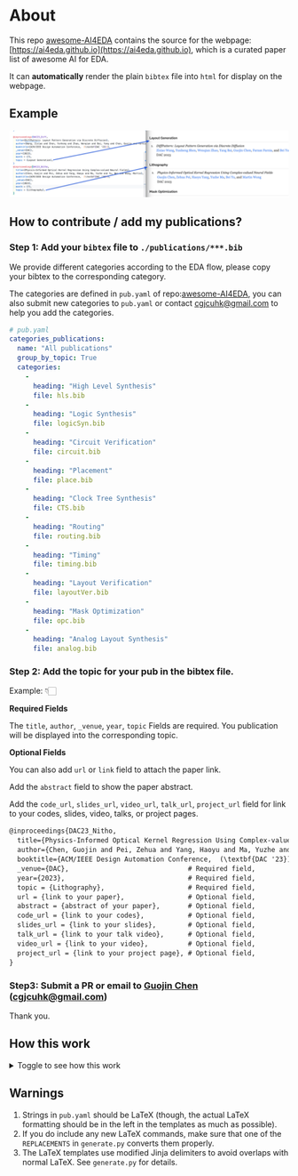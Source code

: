 # About

This repo [awesome-AI4EDA](https://github.com/ai4eda/awesome-AI4EDA) contains the source for the webpage: [https://ai4eda.github.io](https://ai4eda.github.io), which is a curated paper list of awesome AI for EDA.

It can **automatically** render the plain `bibtex` file into `html` for display on the webpage.



## Example

![Bibtex2Html](./images/bibtex2html.png)


## How to contribute / add my publications?

### Step 1: Add your `bibtex` file to `./publications/***.bib`

We provide different categories according to the EDA flow, please copy your bibtex to the corresponding category.

The categories are defined in `pub.yaml` of repo:[awesome-AI4EDA](https://github.com/ai4eda/awesome-AI4EDA), you can also submit new categories to `pub.yaml` or contact [cgjcuhk@gmail.com](mailto:cgjcuhk@gmail.com) to help you add the categories.

```yaml
# pub.yaml
categories_publications:
  name: "All publications"
  group_by_topic: True
  categories:
    -
      heading: "High Level Synthesis"
      file: hls.bib
    -
      heading: "Logic Synthesis"
      file: logicSyn.bib
    -
      heading: "Circuit Verification"
      file: circuit.bib
    -
      heading: "Placement"
      file: place.bib
    -
      heading: "Clock Tree Synthesis"
      file: CTS.bib
    -
      heading: "Routing"
      file: routing.bib
    -
      heading: "Timing"
      file: timing.bib
    -
      heading: "Layout Verification"
      file: layoutVer.bib
    -
      heading: "Mask Optimization"
      file: opc.bib
    -
      heading: "Analog Layout Synthesis"
      file: analog.bib
```

### Step 2: Add the topic for your pub in the bibtex file.

Example: 👇🏻

**Required Fields**

The `title`, `author`, `_venue`, `year`, `topic` Fields are required. You publication will be displayed into the corresponding topic.

**Optional Fields**

You can also add `url` or `link` field to attach the paper link.

Add the `abstract` field to show the paper abstract.

Add the `code_url`, `slides_url`, `video_url`, `talk_url`, `project_url` field for link to your codes, slides, video, talks, or project pages.

```txt
@inproceedings{DAC23_Nitho,
  title={Physics-Informed Optical Kernel Regression Using Complex-valued Neural Fields},
  author={Chen, Guojin and Pei, Zehua and Yang, Haoyu and Ma, Yuzhe and Yu, Bei and Wong, Martin},
  booktitle={ACM/IEEE Design Automation Conference,  (\textbf{DAC '23})},
  _venue={DAC},                              # Required field,
  year={2023},                               # Required field,
  topic = {Lithography},                     # Required field,
  url = {link to your paper},                # Optional field,
  abstract = {abstract of your paper},       # Optional field,
  code_url = {link to your codes},           # Optional field,
  slides_url = {link to your slides},        # Optional field,
  talk_url = {link to your talk video},      # Optional field,
  video_url = {link to your video},          # Optional field,
  project_url = {link to your project page}, # Optional field,
}
```

### Step3: Submit a PR or email to [Guojin Chen](https://gjchen.me) ([cgjcuhk@gmail.com](mailto:cgjcuhk@gmail.com))

Thank you.




## How this work

<details>
<Summary>Toggle to see how this work</Summary>

+ [generate.py](generate.py) creates a [website](http://ai4eda.github.io) from a shared [YAML source](pub.yaml) by using Jinja templates.

+ The publications are rendered from a single
  [BibTeX](publications/all.bib) file.
  The abstracts are displayed in the website output
  and the selected publications here are highlighted.
+ The [YAML source](pub.yaml) links to all author websites,
  which will automatically be added to the
  publication lists in the website and PDF.
+ GitHub stars are automatically scraped and cached on disk.


### Building and running
Dependencies are included in `requirements.txt` and can be installed
using `pip` with `pip3 install -r requirements.txt`.
`make` will call [generate.py](generate.py) and
build the LaTeX documents with `latexmk` and `biber`.
The Makefile can also:

1. Stage to my website with `make stage`,
2. Start a local jekyll server of my website with updated
    documents with `make jekyll`, and
3. Push updated documents to my website with `make push`.

### What to modify
Change the content in `pub.yaml`.
You should also look through the template files to make sure there isn't any
special-case code that needs to be modified.
The `Makefile` can also start a Jekyll server and push the
new documents to another repository with `make jekyll` and `make push`.

</details>

## Warnings
1. Strings in `pub.yaml` should be LaTeX (though, the actual LaTeX formatting
   should be in the left in the templates as much as possible).
2. If you do include any new LaTeX commands, make sure that one of the
   `REPLACEMENTS` in `generate.py` converts them properly.
3. The LaTeX templates use modified Jinja delimiters to avoid overlaps with
   normal LaTeX. See `generate.py` for details.
